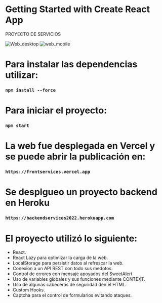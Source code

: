 # Getting Started with Create React App

PROYECTO DE SERVICIOS

![Web_desktop](https://user-images.githubusercontent.com/64816333/177228008-0e97ff94-60cf-4b18-abc7-9bc11fe90139.png)
![web_mobile](https://user-images.githubusercontent.com/64816333/177228015-0cdec166-b7c2-4c52-a70f-19d822c7f3c8.png)

# Para instalar las dependencias utilizar:
### `npm install --force`

# Para iniciar el proyecto:
### `npm start`

# La web fue desplegada en Vercel y se puede abrir la publicación en:
### `https://frontservices.vercel.app`

# Se desplgueo un proyecto backend en Heroku
### `https://backendservices2022.herokuapp.com`

# El proyecto utilizó lo siguiente:
- React.
- React Lazy para optimizar la carga de la web.
- LocalStorage para persistir datos al refrescar la web.
- Conexion a un API REST con todo sus medotos.
- Control de errores con mensaje apoyados del SweetAlert
- Uso de variables globales y sus funciones mediante CONTEXT.
- Uso de algunas cabeceras de seguridad den el HTML.
- Custom Hooks.
- Captcha para el control de formularios evitando ataques.

